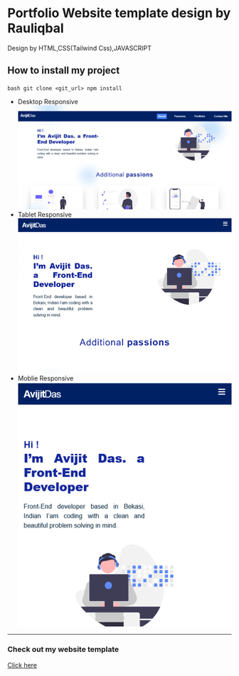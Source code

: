 # Portfolio Website template design by Rauliqbal

Design by HTML,CSS(Tailwind Css),JAVASCRIPT

## How to install my project
``bash
 git clone <git_url>
 npm install
``

* Desktop Responsive
  ![desktop](assets/desktop_responsive.png)
* Tablet Responsive
  ![tablet](assets/tablet_responsive.png)
* Moblie Responsive
  ![moblie](assets/mobile_responsive.png)

<hr>

### Check out my website template

[Click here]()